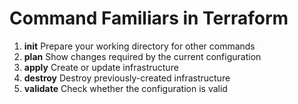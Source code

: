 # Command Familiars in Terraform

1. **init** Prepare your working directory for other commands&#x20;
2. **plan** Show changes required by the current configuration&#x20;
3. **apply** Create or update infrastructure&#x20;
4. **destroy** Destroy previously-created infrastructure
5. **validate** Check whether the configuration is valid

